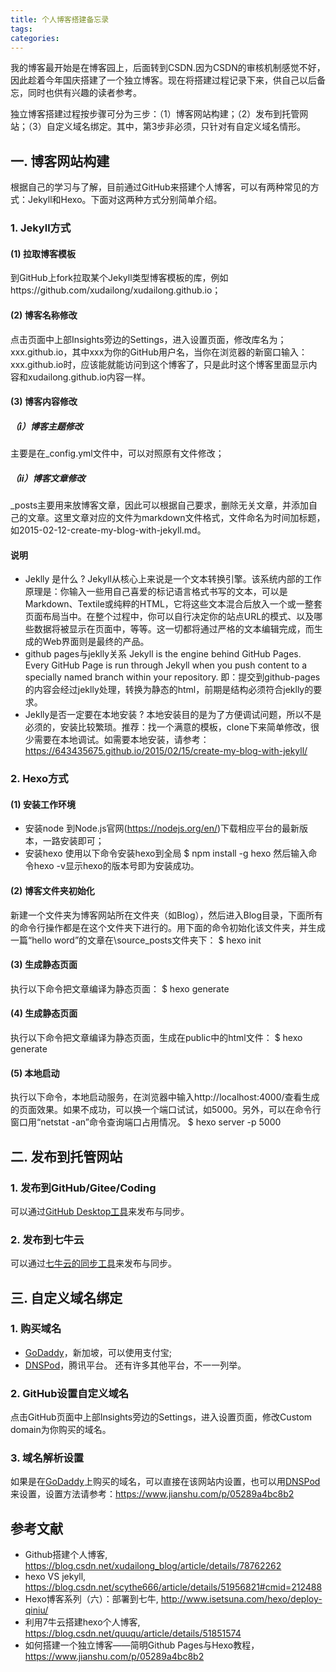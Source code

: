 ```yaml
---
title: 个人博客搭建备忘录
tags:
categories:
---
```


我的博客最开始是在博客园上，后面转到CSDN.因为CSDN的审核机制感觉不好，因此趁着今年国庆搭建了一个独立博客。现在将搭建过程记录下来，供自己以后备忘，同时也供有兴趣的读者参考。

独立博客搭建过程按步骤可分为三步：（1）博客网站构建；（2）发布到托管网站；（3）自定义域名绑定。其中，第3步非必须，只针对有自定义域名情形。
## 一. 博客网站构建
根据自己的学习与了解，目前通过GitHub来搭建个人博客，可以有两种常见的方式：Jekyll和Hexo。下面对这两种方式分别简单介绍。
### 1. Jekyll方式
#### (1) 拉取博客模板
到GitHub上fork拉取某个Jekyll类型博客模板的库，例如https://github.com/xudailong/xudailong.github.io；
#### (2) 博客名称修改
点击页面中上部Insights旁边的Settings，进入设置页面，修改库名为；xxx.github.io，其中xxx为你的GitHub用户名，当你在浏览器的新窗口输入：xxx.github.io时，应该能就能访问到这个博客了，只是此时这个博客里面显示内容和xudailong.github.io内容一样。
#### (3) 博客内容修改
##### （i）博客主题修改
主要是在_config.yml文件中，可以对照原有文件修改；
##### （ii）博客文章修改
_posts主要用来放博客文章，因此可以根据自己要求，删除无关文章，并添加自己的文章。这里文章对应的文件为markdown文件格式，文件命名为时间加标题，如2015-02-12-create-my-blog-with-jekyll.md。
#### 说明
- Jeklly 是什么 ?
Jekyll从核心上来说是一个文本转换引擎。该系统内部的工作原理是：你输入一些用自己喜爱的标记语言格式书写的文本，可以是Markdown、Textile或纯粹的HTML，它将这些文本混合后放入一个或一整套页面布局当中。在整个过程中，你可以自行决定你的站点URL的模式、以及哪些数据将被显示在页面中，等等。这一切都将通过严格的文本编辑完成，而生成的Web界面则是最终的产品。
- github pages与jeklly关系
Jekyll is the engine behind GitHub Pages.
Every GitHub Page is run through Jekyll when you push content to a specially named branch within your repository.
即：提交到github-pages的内容会经过jeklly处理，转换为静态的html，前期是结构必须符合jeklly的要求。
- Jeklly是否一定要在本地安装 ?
本地安装目的是为了方便调试问题，所以不是必须的，安装比较繁琐。推荐：找一个满意的模板，clone下来简单修改，很少需要在本地调试。如需要本地安装，请参考：https://643435675.github.io/2015/02/15/create-my-blog-with-jekyll/

### 2. Hexo方式
#### (1) 安装工作环境
- 安装node 到Node.js官网(https://nodejs.org/en/)下载相应平台的最新版本，一路安装即可；
- 安装hexo
使用以下命令安装hexo到全局
$ npm install -g hexo
然后输入命令hexo -v显示hexo的版本号即为安装成功。
#### (2) 博客文件夹初始化
新建一个文件夹为博客网站所在文件夹（如Blog），然后进入Blog目录，下面所有的命令行操作都是在这个文件夹下进行的。用下面的命令初始化该文件夹，并生成一篇“hello word”的文章在\source\_posts文件夹下：
$ hexo init
#### (3) 生成静态页面
执行以下命令把文章编译为静态页面：
$ hexo generate
#### (4) 生成静态页面
执行以下命令把文章编译为静态页面，生成在public中的html文件：
$ hexo generate
#### (5) 本地启动
执行以下命令，本地启动服务，在浏览器中输入http://localhost:4000/查看生成的页面效果。如果不成功，可以换一个端口试试，如5000。另外，可以在命令行窗口用“netstat -an”命令查询端口占用情况。
$ hexo server -p 5000
## 二. 发布到托管网站
### 1. 发布到GitHub/Gitee/Coding
可以通过[GitHub Desktop工具](https://desktop.github.com/)来发布与同步。
### 2. 发布到七牛云
可以通过[七牛云的同步工具](https://github.com/qiniu/QSunSync)来发布与同步。
## 三. 自定义域名绑定
### 1. 购买域名
- [GoDaddy](https://sg.godaddy.com/zh/)，新加坡，可以使用支付宝;
- [DNSPod](https://www.dnspod.cn/)，腾讯平台。
还有许多其他平台，不一一列举。
### 2. GitHub设置自定义域名
点击GitHub页面中上部Insights旁边的Settings，进入设置页面，修改Custom domain为你购买的域名。
### 3. 域名解析设置
如果是在[GoDaddy](https://sg.godaddy.com/zh/)上购买的域名，可以直接在该网站内设置，也可以用[DNSPod](https://www.dnspod.cn/)来设置，设置方法请参考：https://www.jianshu.com/p/05289a4bc8b2

## 参考文献
- Github搭建个人博客, https://blog.csdn.net/xudailong_blog/article/details/78762262
- hexo VS jekyll, https://blog.csdn.net/scythe666/article/details/51956821#cmid=212488
- Hexo博客系列（六）：部署到七牛, http://www.isetsuna.com/hexo/deploy-qiniu/
- 利用7牛云搭建hexo个人博客, https://blog.csdn.net/quuqu/article/details/51851574
- 如何搭建一个独立博客——简明Github Pages与Hexo教程，https://www.jianshu.com/p/05289a4bc8b2